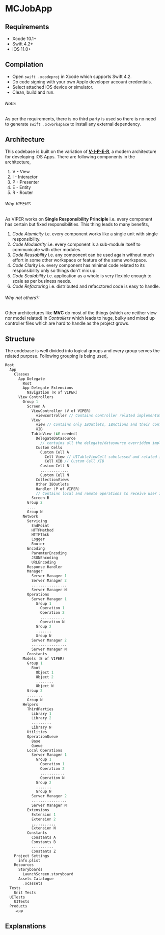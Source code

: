 # MCJobApp

## Requirements
- Xcode 10.1+
- Swift 4.2+
- iOS 11.0+

## Compilation
- Open ```swift .xcodeproj``` in Xcode which supports Swift 4.2.
- Do code signing with your own Apple developer account credentials.
- Select attached iOS device or simulator.
- Clean, build and run.

###### Note:
As per the requirements, there is no third party is used so there is no need to generate ```swift .xcworkspace``` to install any external dependency.

## Architecture

This codebase is built on the variation of [**V-I-P-E-R**](https://www.objc.io/issues/13-architecture/viper/), a modern architecture for developing iOS Apps. There are following components in the architecture,
1. V - View
2. I - Interactor
3. P - Presenter
4. E - Entity
5. R - Router

###### Why VIPER?:

As VIPER works on **Single Responsibility Principle** i.e. every component has certain but fixed responsibilities. This thing leads to many benefits,

1. _Code Atomicity_ i.e. every component works like a single unit with single responsibility.
2. _Code Modularity_ i.e. every component is a sub-module itself to communicate with other modules.
3. _Code Reusability_ i.e. any component can be used again without much effort in some other workspace or feature of the same workspace.
4. _Code Clarity_ i.e. every component has minimal code related to its responsibility only so things don't mix up.
5. _Code Scalability_ i.e. application as a whole is very flexible enough to scale as per business needs.
6. _Code Refactoring_ i.e. distributed and refacctored code is easy to handle.

###### Why not others?:
Other architectures like **MVC** do most of the things (which are neither view nor model related) in _Controllers_ which leads to huge, bulky and mixed up controller files which are hard to handle as the project grows.

## Structure

The codebase is well divided into logical groups and every group serves the related purpose. Following grouping is being used,

```swift
Root
  App
    Classes
      App Delegate
        Root
        App Delegate Extensions
          Navigation (R of VIPER)
      View Controllers
        Group 1
          Screen A
            ViewController (V of VIPER)
              viewcontroller // Contains controller related implementations i.e. View lifecycle, objects configuratons, callbacks, initiate network request to Presenter, validations, data integrations
            View
              view // Contains only IBOutlets, IBActions and their configuratons
              XIB
            TableView (if needed)
              DelegateDatasource
                // contains all the delegate/datasource overridden implementations
              Custom Cells
                Custom Cell A
                  Cell View // UITableViewCell subclassed and related implementations (IBOutlets, IBActions, View configurations etc)
                  Cell XIB // Custom Cell XIB
                Custom Cell B
                .............
                Custom Cell N
              CollectionViews
              Other IBOutlets
              Handler (P of VIPER)
              // Contains local and remote operations to receive user input, pass on to the Interactor, receives the response and pass back to the View
            Screen B
          Group 2
          ....
          Group N
        Network
          Servicing
            EndPoint
            HTTPMethod
            HTTPTask
            Logger
            Router
          Encoding
            ParamterEncoding
            JSONEncoding
            URLEncoding
          Response Handler
          Manager
            Server Manager 1
            Server Manager 2
            ................
            Server Manager N
          Operations
            Server Manager 1
              Group 1
                Operation 1
                Operation 2
                ...........
                Operation N
              Group 2
              .......
              Group N
            Server Manager 2
            ................
            Server Manager N
          Constants
        Models (E of VIPER)
          Group 1
            Root
              Object 1
              Object 2
              ........
              Object N
          Group 2
          .......
          Group N
        Helpers
          ThirdParties
            Library 1
            Library 2
            .........
            Library N
          Utilities
          OperationQueue
            Base
            Queue
          Local Operations
            Server Manager 1
              Group 1
                Operation 1
                Operation 2
                ...........
                Operation N
              Group 2
              .......
              Group N
            Server Manager 2
            ................
            Server Manager N
          Extensions
            Extension 1
            Extension 2
            ,,,,,,,,,,,
            Extension N
          Constants
            Constants A
            Constants B
            ..........
            Constants Z
    Project Settings
      info.plist
    Resources
      Storyboards
        LaunchScreen.storyboard
      Assets Catalogue
        .xcassets
  Tests
    Unit Tests
  UITests
    UITests
  Products
    .app
```




## Explanations
